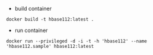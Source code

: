 - build container
```
docker build -t hbase112:latest .
```

- run container
```
docker run --privileged -d -i -t -h 'hbase112' --name 'hbase112.sample' hbase112:latest
```
